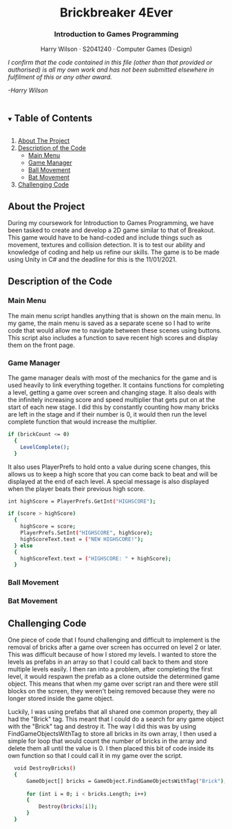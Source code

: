 <!-- PROJECT LOGO -->
<p align="center">
  <h1 align="center">Brickbreaker 4Ever</h1>
  <h3 align="center">Introduction to Games Programming</h3>
  
  <p align="center">
    <h3">Harry Wilson</h3>
    ·
    <h3">S2041240</h3>
    ·
    <h3">Computer Games (Design)</h3>
  </p>
</p>




_I confirm that the code contained in this file (other than that provided or authorised) is all my own work and has not been submitted elsewhere in fulfilment of this or any other award._ 

_-Harry Wilson_


<!-- TABLE OF CONTENTS -->
<details open="open">
  <summary><h2 style="display: inline-block">Table of Contents</h2></summary>
  <ol>
      <li><a href="#about-the-project">About The Project</a></i>
      <li><a href="#description-of-the-code">Description of the Code</a></i>
      <ul>
        <li><a href="#main-menu">Main Menu</a></li>
        <li><a href="#game-manager">Game Manager</a></li>
        <li><a href="#ball-movement">Ball Movement</a></li>
        <li><a href="#bat-movement">Bat Movement</a></li>
      </ul>
    </li>
    <li><a href="#challenging-code">Challenging Code</a></li>
  </ol>
</details>


## About the Project

During my coursework for Introduction to Games Programming, we have been tasked to create and develop a 2D game similar to that of Breakout. This game would have to be hand-coded and include things such as movement, textures and collision detection. It is to test our ability and knowledge of coding and help us refine our skills. The game is to be made using Unity in C# and the deadline for this is the 11/01/2021.

## Description of the Code

### Main Menu

The main menu script handles anything that is shown on the main menu. In my game, the main menu is saved as a separate scene so I had to write code that would allow me to navigate between these scenes using buttons. This script also includes a function to save recent high scores and display them on the front page.

### Game Manager

The game manager deals with most of the mechanics for the game and is used heavily to link everything together. It contains functions for completing a level, getting a game over screen and changing stage. It also deals with the infinitely increasing score and speed multiplier that gets put on at the start of each new stage. I did this by constantly counting how many bricks are left in the stage and if their number is 0, it would then run the level complete function that would increase the multiplier.

```sh
if (brickCount <= 0)
  {
    LevelComplete();
  }
```

It also uses PlayerPrefs to hold onto a value during scene changes, this allows us to keep a high score that you can come back to beat and will be displayed at the end of each level. A special message is also displayed when the player beats their previous high score.
  
```sh
int highScore = PlayerPrefs.GetInt("HIGHSCORE");

if (score > highScore)
  {
    highScore = score;
    PlayerPrefs.SetInt("HIGHSCORE", highScore);
    highScoreText.text = ("NEW HIGHSCORE!");
  } else
  {
    highScoreText.text = ("HIGHSCORE: " + highScore);
  }
```  
### Ball Movement

### Bat Movement

## Challenging Code

One piece of code that I found challenging and difficult to implement is the removal of bricks after a game over screen has occurred on level 2 or later. This was difficult because of how I stored my levels. I wanted to store the levels as prefabs in an array so that I could call back to them and store multiple levels easily. I then ran into a problem, after completing the first level, it would respawn the prefab as a clone outside the determined game object. This means that when my game over script ran and there were still blocks on the screen, they weren't being removed because they were no longer stored inside the game object.

Luckily, I was using prefabs that all shared one common property, they all had the "Brick" tag. This meant that I could do a search for any game object with the "Brick" tag and destroy it. The way I did this was by using FindGameObjectsWithTag to store all bricks in its own array, I then used a simple for loop that would count the number of bricks in the array and delete them all until the value is 0. I then placed this bit of code inside its own function so that I could call it in my game over the script.

  ```sh
    void DestroyBricks()
    {
        GameObject[] bricks = GameObject.FindGameObjectsWithTag("Brick");
        
        for (int i = 0; i < bricks.Length; i++)
        {
            Destroy(bricks[i]);
        }
    }
  ```
